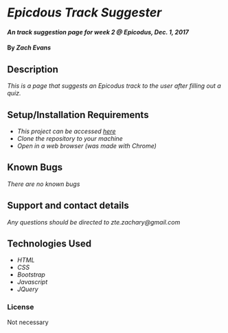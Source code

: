 # _Epicdous Track Suggester_

#### _An track suggestion page for week 2 @ Epicodus, Dec. 1, 2017_

#### By _**Zach Evans**_

## Description

_This is a page that suggests an Epicodus track to the user after filling out a quiz._

## Setup/Installation Requirements

* _This project can be accessed [here](https://github.com/ZEvans1/track-suggester.git)_
* _Clone the repository to your machine_
* _Open in a web browser (was made with Chrome)_

## Known Bugs

_There are no known bugs_

## Support and contact details

_Any questions should be directed to zte.zachary@gmail.com_

## Technologies Used

* _HTML_
* _CSS_
* _Bootstrap_
* _Javascript_
* _JQuery_

### License

Not necessary
